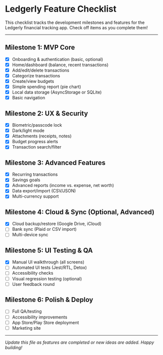 # Ledgerly Feature Checklist

This checklist tracks the development milestones and features for the Ledgerly financial tracking app. Check off items as you complete them!

---

## Milestone 1: MVP Core
- [x] Onboarding & authentication (basic, optional)
- [x] Home/dashboard (balance, recent transactions)
- [x] Add/edit/delete transactions
- [x] Categorize transactions
- [x] Create/view budgets
- [x] Simple spending report (pie chart)
- [x] Local data storage (AsyncStorage or SQLite)
- [x] Basic navigation

## Milestone 2: UX & Security
- [x] Biometric/passcode lock
- [x] Dark/light mode
- [x] Attachments (receipts, notes)
- [x] Budget progress alerts
- [x] Transaction search/filter

## Milestone 3: Advanced Features
- [x] Recurring transactions
- [x] Savings goals
- [x] Advanced reports (income vs. expense, net worth)
- [x] Data export/import (CSV/JSON)
- [x] Multi-currency support

## Milestone 4: Cloud & Sync (Optional, Advanced)
- [x] Cloud backup/restore (Google Drive, iCloud)
- [ ] Bank sync (Plaid or CSV import)
- [ ] Multi-device sync

## Milestone 5: UI Testing & QA
- [x] Manual UI walkthrough (all screens)
- [ ] Automated UI tests (Jest/RTL, Detox)
- [ ] Accessibility checks
- [ ] Visual regression testing (optional)
- [ ] User feedback round

## Milestone 6: Polish & Deploy
- [ ] Full QA/testing
- [ ] Accessibility improvements
- [ ] App Store/Play Store deployment
- [ ] Marketing site

---

*Update this file as features are completed or new ideas are added. Happy building!*
